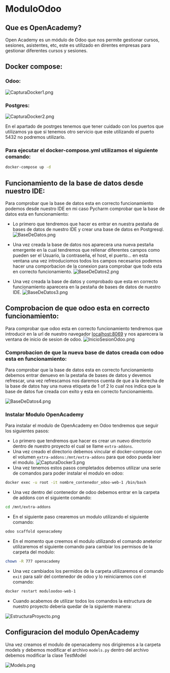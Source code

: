 # ModuloOdoo

## Que es OpenAcademy?
Open Academy es un módulo de Odoo que nos permite gestionar cursos, sesiones, asistentes, etc, este es utilizado en direntes empresas para gestionar diferentes cursos y sesiones.


## Docker compose:

### Odoo:

![CapturaDocker1.png](Imagenes/CapturaDocker1.png)

### Postgres:

![CapturaDocker2.png](Imagenes/CapturaDocker2.png)

En el apartado de postrges tenemos que tener cuidado con los puertos que utilizamos ya que si tenemos otro servicio que este utilizando el puerto 5432 no podremos utilizarlo.

### Para ejecutar el docker-compose.yml utilizamos el siguiente comando:


```bash
docker-compose up -d
```
## Funcionamiento de la base de datos desde nuestro IDE:

Para comprobar que la base de datos esta en correcto funcionamiento podemos desde nuestro IDE en mi caso Pycharm comprobar que la base de datos esta en funcionamiento:
+ Lo primero que tendremos que hacer es entrar en nuestra pestaña de bases de datos de nuestro IDE y crear una base de datos en Postgresql.
![BaseDeDatos.png](Imagenes/BaseDeDatos.png)


+ Una vez creada la base de datos nos aparecera una nueva pestaña emergente en la cual tendremos que rellenar diferentes campos como pueden ser el Usuario, la contraseña, el host, el puerto... en esta ventana una vez introduciomos todos los campos necesarios podemos hacer una comporbacion de la conexion para comprobar que todo esta en correcto funcionamiento.
![BaseDeDatos2.png](Imagenes/BaseDeDato2.png)


+ Una vez creada la base de datos y comprobado que esta en correcto funcionamiento aparecera en la pestaña de bases de datos de nuestro IDE.
![BaseDeDatos3.png](Imagenes/BaseDeDato3.png)

## Comprobacion de que odoo esta en correcto funcionamiento:
Para comprobar que odoo esta en correcto funcionamiento tendremos que introducir en la url de nuestro navegador <localhost:8069> y nos aparecera la ventana de inicio de sesion de odoo.
![InicioSesionOdoo.png](Imagenes/InicioSesionOdoo.png)

### Comprobacion de que la nueva base de datos creada con odoo esta en funcionamiento:
Para comprobar que la base de datos esta en correcto funcionamiento debemos entrar denuevo en la pestaña de bases de datos y devemos refrescar, una vez refrescamos nos daremos cuenta de que a la derecha de la base de datos hay una nueva etiqueta de 1 of 2 lo cual nos indica que la base de datos fue creada con exito y esta en correcto funcionamiento.

![BaseDeDatos4.png](Imagenes/BaseDeDato4.png)

### Instalar Modulo OpenAcademy

Para instalar el modulo de OpenAcademy en Odoo tendremos que seguir los siguientes pasos:
+ Lo primero que tendremos que hacer es crear un nuevo directorio dentro de nuestro proyecto el cual se llame `extra-addons`.
+ Una vez creado el directorio debemos vincular el docker-compose con el volumen `extra-addons:/mnt/extra-addons` para que odoo pueda leer el modulo.
![CapturaDocker3.png](Imagenes/CapturaDocker3.png)
+ Una vez tenemos estos pasos completados debemos utilizar una serie de comandos para poder instalar el modulo en odoo:
```bash
docker exec -u root -it nombre_contenedor_odoo-web-1 /bin/bash
```
+ Una vez dentro del contenedor de odoo debemos entrar en la carpeta de addons con el siguiente comando:
```bash
cd /mnt/extra-addons
```
+ En el siguiente paso crearemos un modulo utilizando el siguiente comando:
```bash
odoo scaffold openacademy
```
+ En el momento que creemos el modulo utilizando el comando aneterior utilizaremos el siguiente comando para cambiar los permisos de la carpeta del modulo:
```bash
chown -R 777 openacademy
```
+ Una vez cambiados los permidos de la carpeta utilizaremos el comando `exit` para salir del contenedor de odoo y lo reiniciaremos con el comando:
```bash
docker restart moduloodoo-web-1 
```
+ Cuando acabemos de utilizar todos los comandos la estructura de nuestro proyecto deberia quedar de la siguiente manera:

![EstructuraProyecto.png](Imagenes/EstructuraProyecto.png)

## Configuracion del modulo OpenAcademy
Una vez creamos el modulo de openacademy nos dirigiremos a la carpeta models y debemos modificar el archivo `models.py` dentro del archivo debemos modificar la clase TestModel

![Models.png](Imagenes/Models.png)

